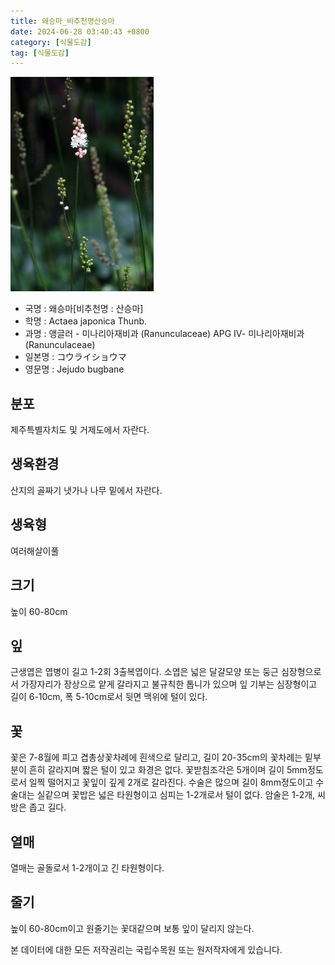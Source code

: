 ```yaml
---
title: 왜승마_비추천명산승마
date: 2024-06-28 03:40:43 +0800
category: [식물도감]
tag: [식물도감]
---
```




![왜승마[비추천명 : 산승마]](/assets/img/fileUpload/plants/basic/Ranunculaceae/Cimicifuga/1729/1729_2_th2.jpg)
- 국명 : 왜승마[비추천명 : 산승마]
- 학명 : Actaea japonica Thunb.
- 과명 : 앵글러 - 미나리아재비과 (Ranunculaceae) APG Ⅳ- 미나리아재비과 (Ranunculaceae)
- 일본명 : コウライショウマ
- 영문명 : Jejudo bugbane


## 분포
제주특별자치도 및 거제도에서 자란다.
## 생육환경
산지의 골짜기 냇가나 나무 밑에서 자란다.
## 생육형
여러해살이풀
## 크기
높이 60-80cm
## 잎
근생엽은 엽병이 길고 1-2회 3출복엽이다. 소엽은 넓은 달걀모양 또는 둥근 심장형으로서 가장자리가 장상으로 얕게 갈라지고 불규칙한 톱니가 있으며 잎 기부는 심장형이고 길이 6-10cm, 폭 5-10cm로서 뒷면 맥위에 털이 있다.
## 꽃
꽃은 7-8월에 피고 겹총상꽃차례에 흰색으로 달리고, 길이 20-35cm의 꽃차례는 밑부분이 흔히 갈라지며 짧은 털이 있고 화경은 없다. 꽃받침조각은 5개이며 길이 5mm정도로서 일찍 떨어지고 꽃잎이 깊게 2개로 갈라진다. 수술은 많으며 길이 8mm정도이고 수술대는 실같으며 꽃밥은 넓은 타원형이고 심피는 1-2개로서 털이 없다. 암술은 1-2개, 씨방은 좁고 길다.
## 열매
열매는 골돌로서 1-2개이고 긴 타원형이다.
## 줄기
높이 60-80cm이고 원줄기는 꽃대같으며 보통 잎이 달리지 않는다.






본 데이터에 대한 모든 저작권리는 국립수목원 또는 원저작자에게 있습니다.
